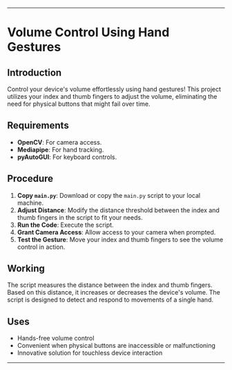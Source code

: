 

---

# Volume Control Using Hand Gestures

## Introduction

Control your device's volume effortlessly using hand gestures! This project utilizes your index and thumb fingers to adjust the volume, eliminating the need for physical buttons that might fail over time.

## Requirements

- **OpenCV**: For camera access.
- **Mediapipe**: For hand tracking.
- **pyAutoGUI**: For keyboard controls.

## Procedure

1. **Copy `main.py`**: Download or copy the `main.py` script to your local machine.
2. **Adjust Distance**: Modify the distance threshold between the index and thumb fingers in the script to fit your needs.
3. **Run the Code**: Execute the script.
4. **Grant Camera Access**: Allow access to your camera when prompted.
5. **Test the Gesture**: Move your index and thumb fingers to see the volume control in action.

## Working

The script measures the distance between the index and thumb fingers. Based on this distance, it increases or decreases the device's volume. The script is designed to detect and respond to movements of a single hand.

## Uses

- Hands-free volume control
- Convenient when physical buttons are inaccessible or malfunctioning
- Innovative solution for touchless device interaction

---
